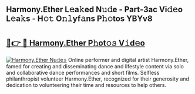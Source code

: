 ## Harmony.Ether L𝚎a𝚔ed N𝚞𝚍e - Part-3ac Vi𝚍𝚎o L𝚎a𝚔s - H𝚘𝚝 O𝚗𝚕yf𝚊ns P𝚑𝚘tos YBYv8

# <h2><a href="http://kf41w8l.oniu.top/?m=Harmony.Ether">🔗👉 🔴 Harmony.Ether P𝚑ot𝚘𝚜 V𝚒d𝚎o</a></h2>

[![Harmony.Ether Nu𝚍e𝚜](https://i.imgur.com/0qMVB7G.gif)](http://kf41w8l.oniu.top/?m=Harmony.Ether)
Online performer and digital artist Harmony.Ether, famed for creating and disseminating dance and lifestyle content via solo and collaborative dance performances and short films. Selfless philanthropist volunteer Harmony.Ether, recognized for their generosity and dedication to volunteering their time and resources to help others.  
